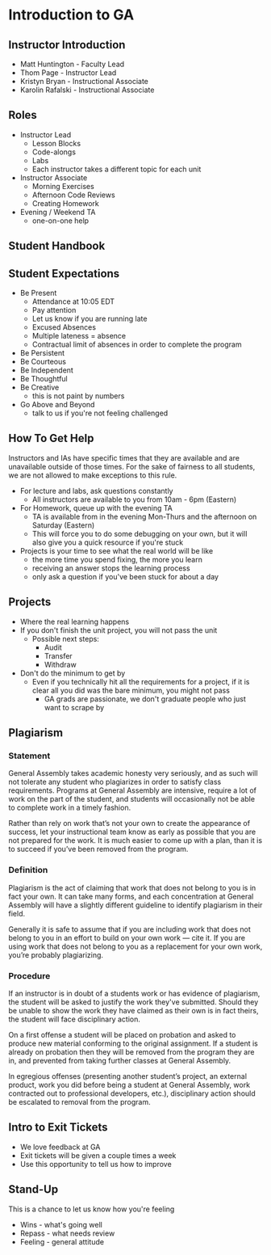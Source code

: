 # Introduction to GA

## Instructor Introduction

- Matt Huntington - Faculty Lead
- Thom Page - Instructor Lead
- Kristyn Bryan - Instructional Associate
- Karolin Rafalski - Instructional Associate

## Roles

- Instructor Lead
  - Lesson Blocks
  - Code-alongs
  - Labs
  - Each instructor takes a different topic for each unit
- Instructor Associate
  - Morning Exercises
  - Afternoon Code Reviews
  - Creating Homework
- Evening / Weekend TA
  - one-on-one help

## Student Handbook

## Student Expectations

- Be Present
  - Attendance at 10:05 EDT
  - Pay attention
  - Let us know if you are running late
  - Excused Absences
  - Multiple lateness = absence
  - Contractual limit of absences in order to complete the program
- Be Persistent
- Be Courteous
- Be Independent
- Be Thoughtful
- Be Creative
  - this is not paint by numbers
- Go Above and Beyond
  - talk to us if you're not feeling challenged

## How To Get Help

Instructors and IAs have specific times that they are available and are unavailable outside of those times.  For the sake of fairness to all students, we are not allowed to make exceptions to this rule.

- For lecture and labs, ask questions constantly
	- All instructors are available to you from 10am - 6pm (Eastern)
- For Homework, queue up with the evening TA
	- TA is available from in the evening Mon-Thurs and the afternoon on Saturday (Eastern)
	- This will force you to do some debugging on your own, but it will also give you a quick resource if you're stuck
- Projects is your time to see what the real world will be like
	- the more time you spend fixing, the more you learn
	- receiving an answer stops the learning process
	- only ask a question if you've been stuck for about a day

## Projects

- Where the real learning happens
- If you don't finish the unit project, you will not pass the unit
    - Possible next steps:
        - Audit
        - Transfer
        - Withdraw
- Don't do the minimum to get by
    - Even if you technically hit all the requirements for a project, if it is clear all you did was the bare minimum, you might not pass
        - GA grads are passionate, we don't graduate people who just want to scrape by

## Plagiarism

### Statement

General Assembly takes academic honesty very seriously, and as such will not tolerate any student who plagiarizes in order to satisfy class requirements.  Programs at General Assembly are intensive, require a lot of work on the part of the student, and students will occasionally not be able to complete work in a timely fashion.  

Rather than rely on work that’s not your own to create the appearance of success, let your instructional team know as early as possible that you are not prepared for the work.  It is much easier to come up with a plan, than it is to succeed if you’ve been removed from the program.

### Definition

Plagiarism is the act of claiming that work that does not belong to you is in fact your own.  It can take many forms, and each concentration at General Assembly will have a slightly different guideline to identify plagiarism in their field.  

Generally it is safe to assume that if you are including work that does not belong to you in an effort to build on your own work — cite it.  If you are using work that does not belong to you as a replacement for your own work, you’re probably plagiarizing.

### Procedure

If an instructor is in doubt of a students work or has evidence of plagiarism, the student will be asked to justify the work they've submitted.  Should they be unable to show the work they have claimed as their own is in fact theirs, the student will face disciplinary action.  

On a first offense a student will be placed on probation and asked to produce new material conforming to the original assignment.  If a student is already on probation then they will be removed from the program they are in, and prevented from taking further classes at General Assembly.

In egregious offenses (presenting another student’s project, an external product, work you did before being a student at General Assembly, work contracted out to professional developers, etc.), disciplinary action should be escalated to removal from the program.

## Intro to Exit Tickets

- We love feedback at GA
- Exit tickets will be given a couple times a week
- Use this opportunity to tell us how to improve

## Stand-Up

This is a chance to let us know how you're feeling

- Wins - what's going well
- Repass - what needs review
- Feeling - general attitude
